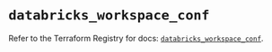 # `databricks_workspace_conf`

Refer to the Terraform Registry for docs: [`databricks_workspace_conf`](https://registry.terraform.io/providers/databricks/databricks/1.72.0/docs/resources/workspace_conf).
